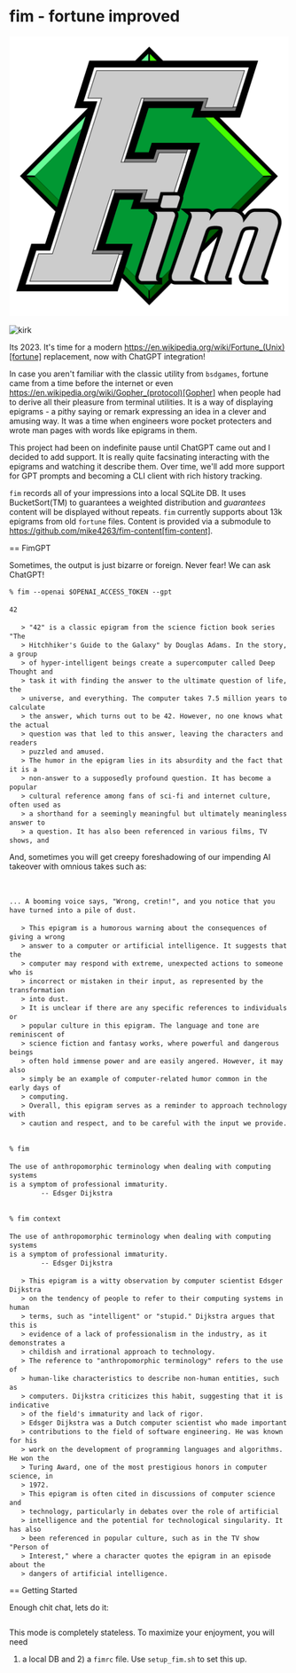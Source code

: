 fim - fortune improved
======================
![fim](logo.png)
 

![kirk](kirk.gif)


Its 2023.  It's time for a modern https://en.wikipedia.org/wiki/Fortune_(Unix)[fortune] replacement, now with ChatGPT integration!

In case you aren't familiar with the classic utility from `bsdgames`, fortune came from a time before the internet or even https://en.wikipedia.org/wiki/Gopher_(protocol)[Gopher] when people had to derive all their pleasure from terminal utilities.  It is a way of displaying epigrams - a pithy saying or remark expressing an idea in a clever and amusing way.  It was a time when engineers wore pocket protecters and wrote man pages with words like epigrams in them.

This project had been on indefinite pause until ChatGPT came out and I decided to add support.  It is really quite facsinating interacting with the epigrams and watching it describe them.  Over time, we'll add more support for GPT prompts and becoming a CLI client with rich history tracking.

`fim` records all of your impressions into a local SQLite DB.  It uses BucketSort(TM) to guarantees a weighted distribution and _guarantees_ content will be displayed without repeats. `fim` currently supports about 13k epigrams from old `fortune` files.  Content is provided via a submodule to https://github.com/mike4263/fim-content[fim-content].

== FimGPT

Sometimes, the output is just bizarre or foreign.  Never fear!  We can ask ChatGPT!

```
% fim --openai $OPENAI_ACCESS_TOKEN --gpt

42

   > "42" is a classic epigram from the science fiction book series "The
   > Hitchhiker's Guide to the Galaxy" by Douglas Adams. In the story, a group
   > of hyper-intelligent beings create a supercomputer called Deep Thought and
   > task it with finding the answer to the ultimate question of life, the
   > universe, and everything. The computer takes 7.5 million years to calculate
   > the answer, which turns out to be 42. However, no one knows what the actual
   > question was that led to this answer, leaving the characters and readers
   > puzzled and amused.
   > The humor in the epigram lies in its absurdity and the fact that it is a
   > non-answer to a supposedly profound question. It has become a popular
   > cultural reference among fans of sci-fi and internet culture, often used as
   > a shorthand for a seemingly meaningful but ultimately meaningless answer to
   > a question. It has also been referenced in various films, TV shows, and

```


And, sometimes you will get creepy foreshadowing of our impending AI takeover with omnious takes such as:

```


... A booming voice says, "Wrong, cretin!", and you notice that you
have turned into a pile of dust.

   > This epigram is a humorous warning about the consequences of giving a wrong
   > answer to a computer or artificial intelligence. It suggests that the
   > computer may respond with extreme, unexpected actions to someone who is
   > incorrect or mistaken in their input, as represented by the transformation
   > into dust.
   > It is unclear if there are any specific references to individuals or
   > popular culture in this epigram. The language and tone are reminiscent of
   > science fiction and fantasy works, where powerful and dangerous beings
   > often hold immense power and are easily angered. However, it may also
   > simply be an example of computer-related humor common in the early days of
   > computing.
   > Overall, this epigram serves as a reminder to approach technology with
   > caution and respect, and to be careful with the input we provide.


```


```
% fim

The use of anthropomorphic terminology when dealing with computing systems
is a symptom of professional immaturity.
		-- Edsger Dijkstra
```


```

% fim context

The use of anthropomorphic terminology when dealing with computing systems
is a symptom of professional immaturity.
		-- Edsger Dijkstra

   > This epigram is a witty observation by computer scientist Edsger Dijkstra
   > on the tendency of people to refer to their computing systems in human
   > terms, such as "intelligent" or "stupid." Dijkstra argues that this is
   > evidence of a lack of professionalism in the industry, as it demonstrates a
   > childish and irrational approach to technology.
   > The reference to "anthropomorphic terminology" refers to the use of
   > human-like characteristics to describe non-human entities, such as
   > computers. Dijkstra criticizes this habit, suggesting that it is indicative
   > of the field's immaturity and lack of rigor.
   > Edsger Dijkstra was a Dutch computer scientist who made important
   > contributions to the field of software engineering. He was known for his
   > work on the development of programming languages and algorithms. He won the
   > Turing Award, one of the most prestigious honors in computer science, in
   > 1972.
   > This epigram is often cited in discussions of computer science and
   > technology, particularly in debates over the role of artificial
   > intelligence and the potential for technological singularity. It has also
   > been referenced in popular culture, such as in the TV show "Person of
   > Interest," where a character quotes the epigram in an episode about the
   > dangers of artificial intelligence.

```

== Getting Started

Enough chit chat, lets do it:

```
```

This mode is completely stateless.  To maximize your enjoyment, you will need
1) a local DB and 2) a `fimrc` file.  Use `setup_fim.sh` to set this up.



